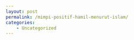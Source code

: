 ```yaml
---
layout: post
permalink: /mimpi-positif-hamil-menurut-islam/
categories:
    - Uncategorized
---
```


